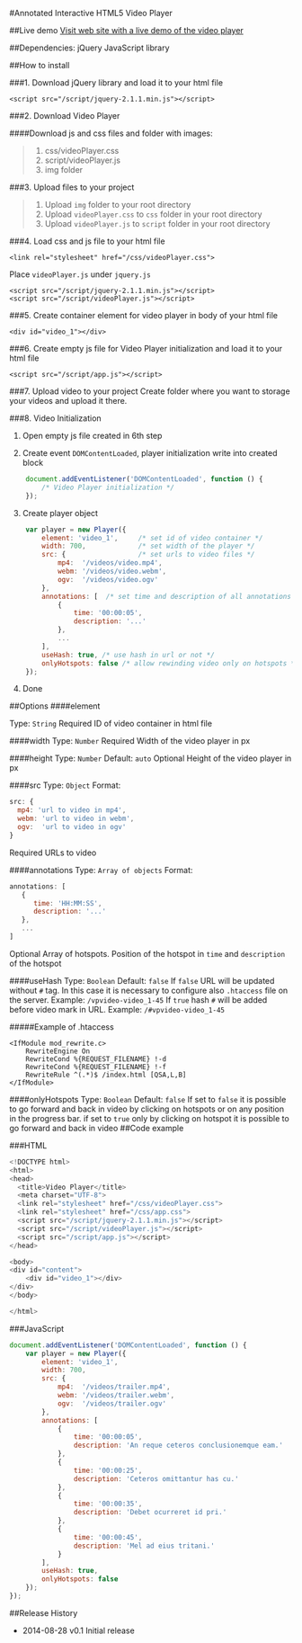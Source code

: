#Annotated Interactive HTML5 Video Player

##Live demo
[Visit web site with a live demo of the video player](http://video.karolaltamirano.com/)

##Dependencies:
    jQuery JavaScript library

##How to install

###1. Download jQuery library and load it to your html file
```
<script src="/script/jquery-2.1.1.min.js"></script>
```

###2. Download Video Player

####Download js and css files and folder with images:
> 1. css/videoPlayer.css
> 2. script/videoPlayer.js
> 3. img folder

###3. Upload files to your project
> 1. Upload `img` folder to your root directory
> 2. Upload `videoPlayer.css` to `css` folder in your root directory
> 3. Upload `videoPlayer.js` to `script` folder in your root directory

###4. Load css and js file to your html file

```
<link rel="stylesheet" href="/css/videoPlayer.css">
```

Place `videoPlayer.js` under `jquery.js`
```
<script src="/script/jquery-2.1.1.min.js"></script>
<script src="/script/videoPlayer.js"></script>
```

###5. Create container element for video player in body of your html file

```
<div id="video_1"></div>
```

###6. Create empty js file for Video Player initialization and load it to your html file

```
<script src="/script/app.js"></script>
```

###7. Upload video to your project
Create folder where you want to storage your videos and upload it there.


###8. Video Initialization 
1. Open empty js file created in 6th step

2. Create event `DOMContentLoaded`, player initialization write into created block
```javascript
    document.addEventListener('DOMContentLoaded', function () { 
        /* Video Player initialization */
    });
```

3. Create player object

```javascript
    var player = new Player({
        element: 'video_1',     /* set id of video container */
        width: 700,             /* set width of the player */
        src: {                  /* set urls to video files */
            mp4:  '/videos/video.mp4',
            webm: '/videos/video.webm',
            ogv:  '/videos/video.ogv'
        },
        annotations: [  /* set time and description of all annotations */
            {
                time: '00:00:05',
                description: '...'
            },
            ...
        ],
        useHash: true, /* use hash in url or not */
        onlyHotspots: false /* allow rewinding video only on hotspots */
    });
```

4. Done

##Options
####element

Type: `String`
Required
ID of video container in html file

####width
Type: `Number`
Required
Width of the video player in px

####height
Type: `Number`
Default: `auto`
Optional
Height of the video player in px

####src
Type: `Object`
Format: 
```js
src: {
  mp4: 'url to video in mp4',
  webm: 'url to video in webm',
  ogv:  'url to video in ogv'
}
```
Required
URLs to video

####annotations
Type: `Array of objects`
Format:
```javascript
annotations: [
   {
      time: 'HH:MM:SS',
      description: '...'
   },
   ...
]
```
Optional
Array of hotspots. Position of the hotspot in `time` and `description` of the hotspot

####useHash
Type: `Boolean`
Default: `false`
If `false` URL will be updated without `#` tag. In this case it is necessary to configure also `.htaccess` file on the server. Example: `/vpvideo-video_1-45`
If `true` hash `#` will be added before video mark in URL. Example: `/#vpvideo-video_1-45`

#####Example of .htaccess
```
<IfModule mod_rewrite.c>
    RewriteEngine On
    RewriteCond %{REQUEST_FILENAME} !-d
    RewriteCond %{REQUEST_FILENAME} !-f
    RewriteRule ^(.*)$ /index.html [QSA,L,B]
</IfModule>
```

####onlyHotspots
Type: `Boolean`
Default: `false`
If set to `false` it is possible to go forward and back in video by clicking on hotspots or on any position in the progress bar.
if set to `true` only by clicking on hotspot it is possible to go forward and back in video
##Code example

###HTML
```h
<!DOCTYPE html>
<html>
<head>
  <title>Video Player</title>
  <meta charset="UTF-8">
  <link rel="stylesheet" href="/css/videoPlayer.css">
  <link rel="stylesheet" href="/css/app.css">
  <script src="/script/jquery-2.1.1.min.js"></script>
  <script src="/script/videoPlayer.js"></script>
  <script src="/script/app.js"></script>
</head>

<body>
<div id="content">
    <div id="video_1"></div>
</div>
</body>

</html>
```
###JavaScript
```javascript
document.addEventListener('DOMContentLoaded', function () {
    var player = new Player({
        element: 'video_1', 
        width: 700,
        src: {
            mp4:  '/videos/trailer.mp4',
            webm: '/videos/trailer.webm',
            ogv:  '/videos/trailer.ogv'
        },
        annotations: [
            {
                time: '00:00:05',
                description: 'An reque ceteros conclusionemque eam.'
            },
            {
                time: '00:00:25',
                description: 'Ceteros omittantur has cu.'
            },
            {
                time: '00:00:35',
                description: 'Debet ocurreret id pri.'
            },
            {
                time: '00:00:45',
                description: 'Mel ad eius tritani.'
            }
        ],
        useHash: true,
        onlyHotspots: false
    });
});
```


##Release History
* 2014-08-28 v0.1 Initial release
